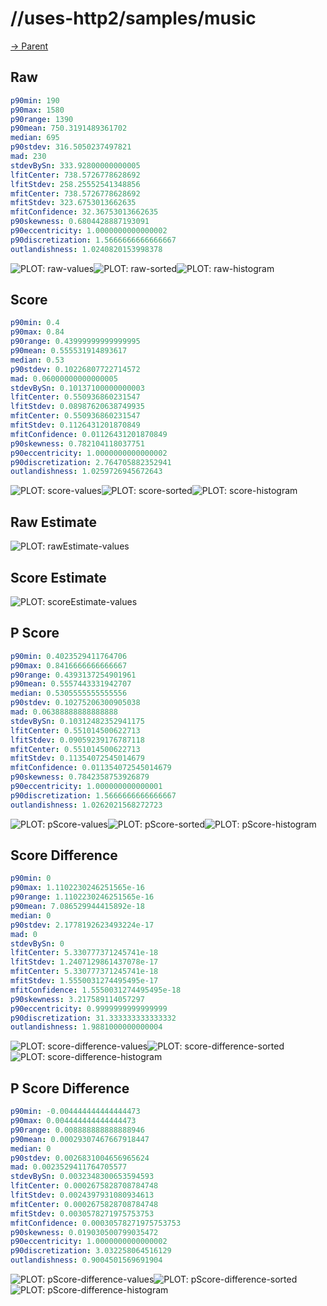 
# //uses-http2/samples/music

[→ Parent](../..)


## Raw


```yaml
p90min: 190
p90max: 1580
p90range: 1390
p90mean: 750.3191489361702
median: 695
p90stdev: 316.5050237497821
mad: 230
stdevBySn: 333.92800000000005
lfitCenter: 738.5726778628692
lfitStdev: 258.25552541348856
mfitCenter: 738.5726778628692
mfitStdev: 323.6753013662635
mfitConfidence: 32.36753013662635
p90skewness: 0.6804428887193091
p90eccentricity: 1.0000000000000002
p90discretization: 1.5666666666666667
outlandishness: 1.0240820153998378

```

![PLOT: raw-values](./raw/values.svg)![PLOT: raw-sorted](./raw/sorted.svg)![PLOT: raw-histogram](./raw/histogram.svg)
## Score


```yaml
p90min: 0.4
p90max: 0.84
p90range: 0.43999999999999995
p90mean: 0.555531914893617
median: 0.53
p90stdev: 0.10226807722714572
mad: 0.06000000000000005
stdevBySn: 0.10137100000000003
lfitCenter: 0.550936860231547
lfitStdev: 0.08987620638749935
mfitCenter: 0.550936860231547
mfitStdev: 0.1126431201870849
mfitConfidence: 0.01126431201870849
p90skewness: 0.782104118037751
p90eccentricity: 1.0000000000000002
p90discretization: 2.764705882352941
outlandishness: 1.0259726945672643

```

![PLOT: score-values](./score/values.svg)![PLOT: score-sorted](./score/sorted.svg)![PLOT: score-histogram](./score/histogram.svg)
## Raw Estimate

![PLOT: rawEstimate-values](./rawEstimate/values.svg)
## Score Estimate

![PLOT: scoreEstimate-values](./scoreEstimate/values.svg)
## P Score


```yaml
p90min: 0.4023529411764706
p90max: 0.8416666666666667
p90range: 0.4393137254901961
p90mean: 0.5557443331942707
median: 0.5305555555555556
p90stdev: 0.10275206300905038
mad: 0.06388888888888888
stdevBySn: 0.10312482352941175
lfitCenter: 0.551014500622713
lfitStdev: 0.09059239176787118
mfitCenter: 0.551014500622713
mfitStdev: 0.11354072545014679
mfitConfidence: 0.011354072545014679
p90skewness: 0.7842358753926879
p90eccentricity: 1.000000000000001
p90discretization: 1.5666666666666667
outlandishness: 1.0262021568272723

```

![PLOT: pScore-values](./pScore/values.svg)![PLOT: pScore-sorted](./pScore/sorted.svg)![PLOT: pScore-histogram](./pScore/histogram.svg)
## Score Difference


```yaml
p90min: 0
p90max: 1.1102230246251565e-16
p90range: 1.1102230246251565e-16
p90mean: 7.086529944415892e-18
median: 0
p90stdev: 2.1778192623493224e-17
mad: 0
stdevBySn: 0
lfitCenter: 5.330777371245741e-18
lfitStdev: 1.2407129861437078e-17
mfitCenter: 5.330777371245741e-18
mfitStdev: 1.5550031274495495e-17
mfitConfidence: 1.5550031274495495e-18
p90skewness: 3.217589114057297
p90eccentricity: 0.9999999999999999
p90discretization: 31.333333333333332
outlandishness: 1.9881000000000004

```

![PLOT: score-difference-values](./score-difference/values.svg)![PLOT: score-difference-sorted](./score-difference/sorted.svg)![PLOT: score-difference-histogram](./score-difference/histogram.svg)
## P Score Difference


```yaml
p90min: -0.004444444444444473
p90max: 0.004444444444444473
p90range: 0.008888888888888946
p90mean: 0.00029307467667918447
median: 0
p90stdev: 0.0026831004656965624
mad: 0.0023529411764705577
stdevBySn: 0.0032348300653594593
lfitCenter: 0.0002675828708784748
lfitStdev: 0.0024397931080934613
mfitCenter: 0.0002675828708784748
mfitStdev: 0.0030578271975753753
mfitConfidence: 0.00030578271975753753
p90skewness: 0.019030500799035472
p90eccentricity: 1.0000000000000002
p90discretization: 3.032258064516129
outlandishness: 0.9004501569691904

```

![PLOT: pScore-difference-values](./pScore-difference/values.svg)![PLOT: pScore-difference-sorted](./pScore-difference/sorted.svg)![PLOT: pScore-difference-histogram](./pScore-difference/histogram.svg)